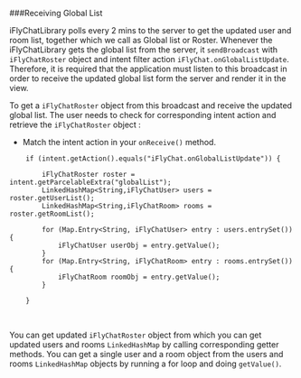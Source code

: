 ###Receiving Global List

iFlyChatLibrary polls every 2 mins to the server to get the updated user and room list, together which we call as Global list or Roster. Whenever the iFlyChatLibrary gets the global list from the server, it `sendBroadcast` with `iFlyChatRoster` object and intent filter action `iFlyChat.onGlobalListUpdate`. Therefore, it is required that the application must listen to this broadcast in order to receive the updated global list form the server and render it in the view.

To get a `iFlyChatRoster` object from this broadcast and receive the updated global list. The user needs to check for corresponding intent action and retrieve the `iFlyChatRoster` object :

* Match the intent action in your `onReceive()` method.
~~~ {.language-java}
    if (intent.getAction().equals("iFlyChat.onGlobalListUpdate")) {
    
        iFlyChatRoster roster = intent.getParcelableExtra("globalList");
        LinkedHashMap<String,iFlyChatUser> users = roster.getUserList();
        LinkedHashMap<String,iFlyChatRoom> rooms = roster.getRoomList();
        
        for (Map.Entry<String, iFlyChatUser> entry : users.entrySet()) {
            iFlyChatUser userObj = entry.getValue();
        }
        for (Map.Entry<String, iFlyChatRoom> entry : rooms.entrySet()) {
            iFlyChatRoom roomObj = entry.getValue();
        }
        
    }
~~~
<br>

You can get updated `iFlyChatRoster` object from which you can get updated users and rooms `LinkedHashMap` by calling corresponding getter methods. You can get a single user and a room object from the users and rooms `LinkedHashMap` objects by running a for loop and doing `getValue()`.
